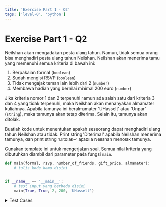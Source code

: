 ```yaml
---
title: 'Exercise Part 1 - Q2'
tags: ['level-0', 'python']
---
```


# Exercise Part 1 - Q2

Neilshan akan mengadakan pesta ulang tahun. Namun, tidak semua orang bisa menghadiri pesta ulang tahun Neilshan. Neilshan akan menerima tamu yang memenuhi semua kriteria di bawah ini:

1. Berpakaian formal (`boolean`)
2. Sudah mengisi RSVP (`boolean`)
3. Tidak mengajak teman lain lebih dari 2 (`number`)
4. Membawa hadiah yang bernilai minimal 200 euro (`number`)

Jika kriteria nomor 1 dan 2 terpenuhi namun ada salah satu dari kriteria 3 dan 4 yang tidak terpenuhi, maka Neilshan akan menanyakan almamater kuliahnya. Apabila tamunya ini beralmamater 'UHasselt' atau 'Unpar' (`string`), maka tamunya akan tetap diterima. Selain itu, tamunya akan ditolak.

Buatlah kode untuk menentukan apakah seseorang dapat menghadiri ulang tahun Neilshan atau tidak. Print string 'Diterima!' apabila Neilshan menerima tamunya, dan print string 'Ditolak~' apabila Neilshan menolak tamunya.

Gunakan template ini untuk mengerjakan soal. Semua nilai kriteria yang dibutuhkan diambil dari parameter pada fungsi `main`.

```python
def main(formal, rsvp, number_of_friends, gift_price, almamater):
    # tulis kode kamu disini


if __name__ == '__main__':
    # test input yang berbeda disini
    main(True, True, 2, 200, 'UHasselt')
```

<details>
<summary>Test Cases</summary>

```
Input: 
True True 2 200 'UHasselt'

Output:
'Diterima!'
```

```
Input: 
True True 2 200 'BSI'

Output:
'Diterima!'
```

```
Input: 
True True 2 100 'Unpar'

Output:
'Diterima!'
```

```
Input: 
True False 2 200 'Unpar'

Output:
'Ditolak~'
```

```
Input: 
True True 5 200 'Unpar'

Output:
'Diterima!'
```
</details>